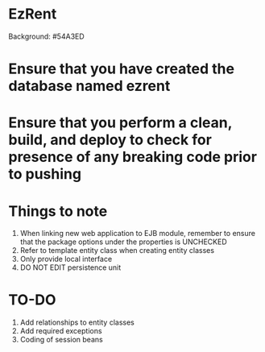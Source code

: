 # EzRent

Background: #54A3ED

# Ensure that you have created the database named ezrent

# Ensure that you perform a clean, build, and deploy to check for presence of any breaking code prior to pushing

# Things to note
1. When linking new web application to EJB module, remember to ensure that the package options under the properties is UNCHECKED
2. Refer to template entity class when creating entity classes
3. Only provide local interface
4. DO NOT EDIT persistence unit

# TO-DO
1. Add relationships to entity classes
2. Add required exceptions
3. Coding of session beans
